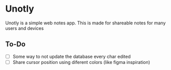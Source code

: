 # Unotly

Unotly is a simple web notes app. This is made for shareable notes for many users and devices

## To-Do

- [ ] Some way to not update the database every char edited
- [ ] Share cursor position using diferent colors (like figma inspiration)

